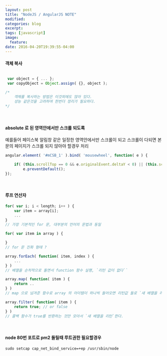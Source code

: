 ```yaml
---
layout: post
title: "NodeJS / AngularJS NOTE"
modified:
categories: blog
excerpt:
tags: [javascript]
image:
  feature:
date: 2016-04-20T19:39:55-04:00
---
```


#### 객체 복사
``` javascript

 var object = { ... };
 var copyObject = Object.assign( {}, object );

/*
    객체를 복사하는 방법은 이것외에도 많아 있다. 
    성능 같은것을 고려하여 한번더 정리가 필요하다.
*/
```

<br>

#### absolute 로 된 영역안에서만 스크롤 되도록 
예를들어 페이스북 알림창 같은 일정한 영역안에서만 스크롤이 되고 스크롤이 다되면 본문의 페이지가 스크롤 되지 않아야 할경우 처리

``` javascript
angular.element( '#mCSB_1' ).bind( 'mousewheel', function( e ) {

    if( (this.scrollTop == 0 && e.originalEvent.deltaY < 0) || (this.scrollTop == 287 && e.originalEvent.deltaY > 0) )
        e.preventDefault();
});
```

<br>

#### 루프 연산자
``` javascript
for( var i; i < length; i++ ) {
    var item = array[i];
    ...
}
// 가장 기본적인 for 문, 대부분의 언어의 문법과 동일

for( var item in array ) {

}
// for 문 진화 형태 ?

array.forEach( function( item, index ) {
    ...
} )
// 배열을 순차적으로 돌면서 function 함수 실행, `리턴 값이 없다``

array.map( function( item ) {
    return ..
} )
// map 으로 넘겨준 함수로 array 의 아이템이 하나씩 들어오면 리턴값 들로 `새 배열을 리턴`한다

array.filter( function( item ) {
    return true; // or false
} )
// 콜백 함수가 true를 반환하는 것만 모아서 `새 배열을 리턴`한다.

```

<br>

#### node 80번 포트로 pm2 돌릴때 루트권한 필요할경우
`sudo setcap cap_net_bind_service=+ep /usr/sbin/node`



